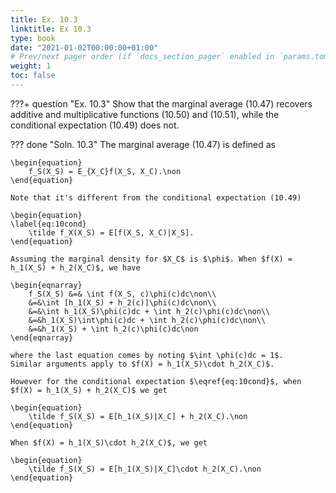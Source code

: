 ```yaml
---
title: Ex. 10.3
linktitle: Ex 10.3
type: book
date: "2021-01-02T00:00:00+01:00"
# Prev/next pager order (if `docs_section_pager` enabled in `params.toml`)
weight: 1
toc: false
---
```


???+ question "Ex. 10.3"
    Show that the marginal average (10.47) recovers additive and multiplicative functions (10.50) and (10.51), while the conditional expectation (10.49) does not.

??? done "Soln. 10.3"
    The marginal average (10.47) is defined as
	
    \begin{equation}
		f_S(X_S) = E_{X_C}f(X_S, X_C).\non
	\end{equation}
	
    Note that it's different from the conditional expectation (10.49)
	
    \begin{equation}
	\label{eq:10cond}
		\tilde f_X(X_S) = E[f(X_S, X_C)|X_S].
	\end{equation}

	Assuming the marginal density for $X_C$ is $\phi$. When $f(X) = h_1(X_S) + h_2(X_C)$, we have

	\begin{eqnarray}
		f_S(X_S) &=& \int f(X_S, c)\phi(c)dc\non\\
		&=&\int [h_1(X_S) + h_2(c)]\phi(c)dc\non\\
		&=&\int h_1(X_S)\phi(c)dc + \int h_2(c)\phi(c)dc\non\\
		&=&h_1(X_S)\int\phi(c)dc + \int h_2(c)\phi(c)dc\non\\
		&=&h_1(X_S) + \int h_2(c)\phi(c)dc\non 
	\end{eqnarray}

	where the last equation comes by noting $\int \phi(c)dc = 1$. 
	Similar arguments apply to $f(X) = h_1(X_S)\cdot h_2(X_C)$.

	However for the conditional expectation $\eqref{eq:10cond}$, when $f(X) = h_1(X_S) + h_2(X_C)$ we get 

	\begin{equation}
		\tilde f_S(X_S) = E[h_1(X_S)|X_C] + h_2(X_C).\non
	\end{equation}
	
    When $f(X) = h_1(X_S)\cdot h_2(X_C)$, we get
	
    \begin{equation}
		\tilde f_S(X_S) = E[h_1(X_S)|X_C]\cdot h_2(X_C).\non
	\end{equation}